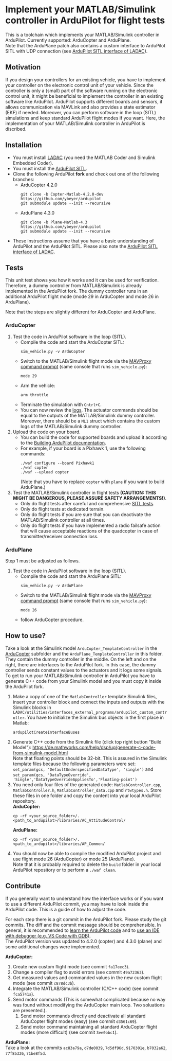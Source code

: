 # Implement your MATLAB/Simulink controller in ArduPilot for flight tests

This is a toolchain which implements your MATLAB/Simulink controller in ArduPilot.
Currently supported: ArduCopter and ArduPlane.  
Note that the ArduPlane patch also contains a custom interface to ArduPilot SITL with UDP connection (see [ArduPilot SITL interface of LADAC](../ArduPilot_SITL)).

## Motivation

If you design your controllers for an existing vehicle, you have to implement your controller on the electronic control unit of your vehicle.
Since the controller is only a (small) part of the software running on the electronic control unit, it might be beneficial to implement the controller in an existing software like ArduPilot. 
ArduPilot supports different boards and sensors, it allows communication via MAVLink and also provides a state estimator (EKF) if needed. 
Moreover, you can perform software in the loop (SITL) simulations and keep standard ArduPilot flight modes if you want.
Here, the implementation of your MATLAB/Simulink controller in ArduPilot is discribed.

## Installation

- You must install [LADAC](../../../README.md) (you need the MATLAB Coder and Simulink Embedded Coder).
- You must install the [ArduPilot SITL](https://ardupilot.org/dev/docs/SITL-setup-landingpage.html).
- Clone the following ArduPilot **fork** and check out one of the following branches:
  - ArduCopter 4.2.0
    ```
    git clone -b Copter-Matlab-4.2.0-dev https://github.com/ybeyer/ardupilot
    git submodule update --init --recursive
    ```
  - ArduPlane 4.3.0
    ```
    git clone -b Plane-Matlab-4.3 https://github.com/ybeyer/ardupilot
    git submodule update --init --recursive
- These instructions assume that you have a basic understanding of ArduPilot and the ArduPilot SITL. Please also note the [ArduPilot SITL interface of LADAC](../ArduPilot_SITL).


## Tests

This unit test shows you how it works and it can be used for verification.
Therefore, a dummy controller from MATLAB/Simulink is already implemented in the ArduPilot fork.
The dummy controller runs in an additional ArduPilot flight mode (mode 29 in ArduCopter and mode 26 in ArduPlane).

Note that the steps are slightly different for ArduCopter and ArduPlane.  

### ArduCopter

1. Test the code in ArduPilot software in the loop (SITL).
   - Compile the code and start the ArduCopter SITL:
      ```
      sim_vehicle.py -v ArduCopter
      ```
   - Switch to the MATLAB/Simulink flight mode via the [MAVProxy command prompt](https://ardupilot.org/dev/docs/copter-sitl-mavproxy-tutorial.html#copter-sitl-mavproxy-tutorial) (same console that runs `sim_vehicle.py`):  
     ```
     mode 29
     ```
   - Arm the vehicle:
     ```
     arm throttle
     ```
   - Terminate the simulation with `Cntrl+C`.
   - You can now review the [logs](https://ardupilot.org/dev/docs/using-sitl-for-ardupilot-testing.html). The actuator commands should be equal to the outputs of the MATLAB/Simulink dummy controller.
   Moreover, there should be a `ML1` struct which contains the custom logs of the MATLAB/Simulink dummy controller.
2. Upload the code on your board.  
   - You can build the code for supported boards and upload it according to the [Building ArduPilot documentation](https://github.com/ArduPilot/ardupilot/blob/master/BUILD.md).
   - For example, if your board is a Pixhawk 1, use the following commands:
     ```
     ./waf configure --board Pixhawk1
     ./waf copter
     ./waf --upload copter
     ```
     (Note that you have to replace `copter` with `plane` if you want to build ArduPlane.)
3. Test the MATLAB/Simulink controller in flight tests **(CAUTION: THIS MIGHT BE DANGEROUS, PLEASE ASSURE SAFETY ARRANGEMENTS!)**.
   - Only do flight tests after careful and comprehensive [SITL tests](../ArduPilot_SITL/README.md).
   - Only do flight tests at dedicated terrain.
   - Only do flight tests if you are sure that you can deactivate the MATLAB/Simulink controller at all times.
   - Only do flight tests if you have implemented a radio failsafe action that will cause acceptable reactions of the quadcopter in case of transmitter/receiver connection loss.


### ArduPlane

Step 1 must be adjusted as follows.

1. Test the code in ArduPilot software in the loop (SITL).
   - Compile the code and start the ArduPlane SITL:
      ```
      sim_vehicle.py -v ArduPlane
      ```
   - Switch to the MATLAB/Simulink flight mode via the [MAVProxy command prompt](https://ardupilot.org/dev/docs/copter-sitl-mavproxy-tutorial.html#copter-sitl-mavproxy-tutorial) (same console that runs `sim_vehicle.py`):  
     ```
     mode 26
     ```
   - follow ArduCopter procedure.


## How to use?

Take a look at the Simulink model `ArduCopter_TemplateController` in the [ArduCopter](ArduCopter) subfolder and the `ArduPlane_TemplateController` in this folder.
They contain the dummy controller in the middle.
On the left and on the right, there are interfaces to the ArduPilot fork.
In this case, the dummy controller sends constant values to the actuators and it logs some signals.  
To get to run your MATLAB/Simulink controller in ArduPilot you have to generate C++ code from your Simulink model and you must copy it inside the ArduPilot fork.

1. Make a copy of one of the `MatlabController` template Simulink files, insert your controller block and connect the inputs and outputs with the Simulink blocks in `LADAC/utilities/interfaces_external_programs/ardupilot_custom_controller`. You have to initialize the Simulink bus objects in the first place in Matlab:
    ```
    ardupilotCreateInterfaceBuses
    ```
2. Generate C++ code from the Simulink file (click top right button "Build Model"): https://de.mathworks.com/help/dsp/ug/generate-c-code-from-simulink-model.html  
  Note that floating points should be 32-bit. This is assured in the Simulink template files because the following parameters were set: `set_param(gcs, 'DefaultUnderspecifiedDataType', 'single')` and `set_param(gcs, 'DataTypeOverride', 'Single','DataTypeOverrideAppliesTo','Floating-point')`
3. You need only four files of the generated code: `MatlabController.cpp`, `MatlabController.h`, `MatlabController_data.cpp` and `rtwtypes.h`.
   Store these files in one folder and copy the content into your local ArduPilot repository.  
   **ArduCopter:**
     ```
     cp -rf <your_source_folder>/. <path_to_ardupilot>/libraries/AC_AttitudeControl/
     ```  
   **ArduPlane:**
     ```
     cp -rf <your_source_folder>/. <path_to_ardupilot>/libraries/AP_Common/
     ```
4. You should now be able to compile the modified ArduPilot project and use flight mode 26 (ArduCopter) or mode 25 (ArduPlane).  
Note that it is probably required to delete the `build` folder in your local ArduPilot repository or to perform a `./waf clean`.


## Contribute

If you generally want to understand how the interface works or if you want to use a different ArduPilot commit, you may have to look inside the ArduPilot code. 
This is a guide of how to adjust the code.

For each step there is a git commit in the ArduPilot fork. 
Please study the git commits. 
The diff and the commit message should be comprehensible.
In general, it is recommended to [learn the ArduPilot code](https://ardupilot.org/dev/docs/learning-the-ardupilot-codebase.html) and to [use an IDE with debugger (e.g. VS Code with GDB)](https://ardupilot.org/dev/docs/debugging-with-gdb-on-linux.html).  
The ArduPilot version was updated to 4.2.0 (copter) and 4.3.0 (plane) and some additional changes were implemented.

**ArduCopter:**
  1. Create new custom flight mode (see commit `fa17eec3`).
  2. Change a compiler flag to avoid errors (see commit `49a72363`).
  3. Get measured values and commanded values in the new custom flight mode (see commit `c878dc3b`).
  4. Integrate the MATLAB/Simulink controller (C/C++ code) (see commit `fca5741a`).
  5. Send motor commands (This is somewhat complicated because no way was found without modifying the ArduCopter main loop. Two soluations are presented.).
     1. Send motor commands directly and deactivate all standard ArduCopter flight modes (easy) (see commit `d3561c69`).
     2. Send motor command maintaining all standard ArduCopter flight modes (more difficult) (see commit `3ee0bbc1`).  

**ArduPlane:**  
Take a look at the commits `ac83a79a`, `d7de0039`, `7d5df96d`, `9170301e`, `b7032a62`, `77f85326`, `71be8f5d`.

